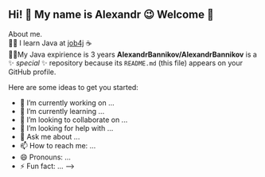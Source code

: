 ## Hi! 👋   My name is Alexandr 😉  Welcome 🤝

About me.</br>
👨‍💻 I learn Java at [job4j](https://job4j.ru/) ☕️</br>
👨‍🎓My Java expirience is 3 years
**AlexandrBannikov/AlexandrBannikov** is a ✨ _special_ ✨ repository because its `README.md` (this file) appears on your GitHub profile.

Here are some ideas to get you started:

- 🔭 I’m currently working on ...
- 🌱 I’m currently learning ...
- 👯 I’m looking to collaborate on ...
- 🤔 I’m looking for help with ...
- 💬 Ask me about ...
- 📫 How to reach me: ...
- 😄 Pronouns: ...
- ⚡ Fun fact: ...
-->
